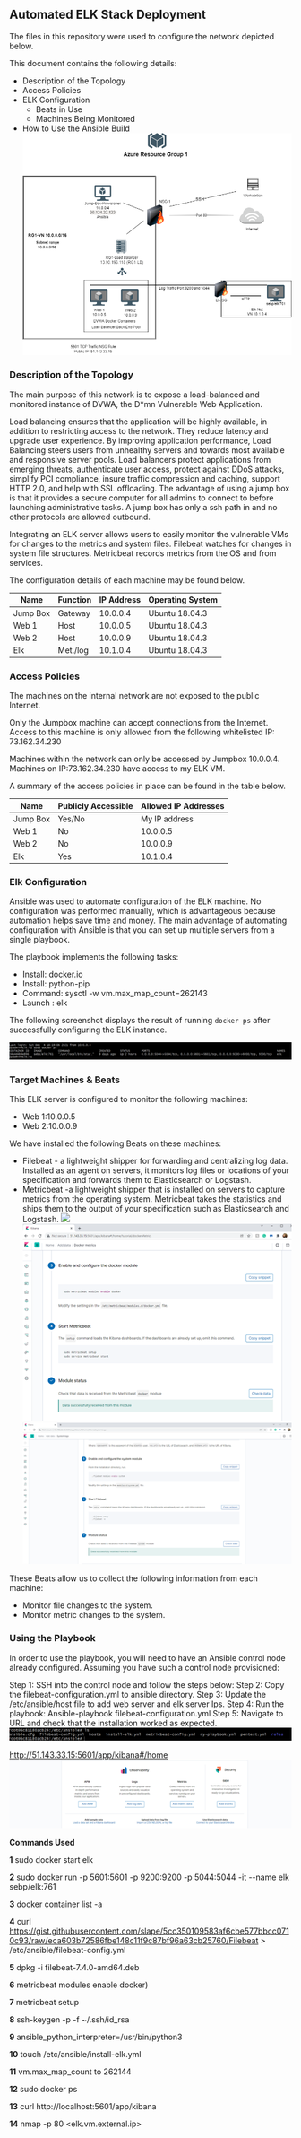 ## Automated ELK Stack Deployment

The files in this repository were used to configure the network depicted below.

This document contains the following details:
- Description of the Topology
- Access Policies
- ELK Configuration
  - Beats in Use
  - Machines Being Monitored
- How to Use the Ansible Build
![](Diagrams/RG1_plus_Elk2.drawio.png)

### Description of the Topology

The main purpose of this network is to expose a load-balanced and monitored instance of DVWA, the D*mn Vulnerable Web Application.

Load balancing ensures that the application will be highly available, in addition to restricting access to the network. They reduce latency and upgrade user experience. 
By improving application performance, Load Balancing steers users from unhealthy servers and towards most available and responsive server pools.
Load balancers protect applications from emerging threats, authenticate user access, protect against DDoS attacks, simplify PCI compliance, insure traffic compression and caching, support HTTP 2.0, and help with SSL offloading. The advantage of using a jump box is that it provides a secure computer for all admins to connect to before launching administrative tasks. A jump box has only a ssh path in and no other protocols are allowed outbound. 

Integrating an ELK server allows users to easily monitor the vulnerable VMs for changes to the metrics and system files.
Filebeat watches for changes in system file structures.
Metricbeat records metrics from the OS and from services.

The configuration details of each machine may be found below.

| Name     | Function | IP Address | Operating System |
|----------|----------|------------|------------------|
| Jump Box | Gateway  | 10.0.0.4   | Ubuntu 18.04.3   |
| Web 1    | Host     | 10.0.0.5   | Ubuntu 18.04.3   |
| Web 2    | Host     | 10.0.0.9   | Ubuntu 18.04.3   |
| Elk      | Met./log | 10.1.0.4   | Ubuntu 18.04.3   |

### Access Policies

The machines on the internal network are not exposed to the public Internet. 

Only the Jumpbox machine can accept connections from the Internet. Access to this machine is only allowed from the following whitelisted IP: 73.162.34.230

Machines within the network can only be accessed by Jumpbox 10.0.0.4.
Machines on IP:73.162.34.230 have access to my ELK VM.

A summary of the access policies in place can be found in the table below.

| Name     | Publicly Accessible | Allowed IP Addresses |
|----------|---------------------|----------------------|
| Jump Box | Yes/No              | My IP address            |
| Web 1    | No                  | 10.0.0.5             |
| Web 2    | No                  | 10.0.0.9             |
| Elk      | Yes                 | 10.1.0.4             |

### Elk Configuration

Ansible was used to automate configuration of the ELK machine. No configuration was performed manually, which is advantageous because automation helps save time and money.
The main advantage of automating configuration with Ansible is that you can set up multiple servers from a single playbook.

The playbook implements the following tasks:
- Install: docker.io
- Install: python-pip
- Command: sysctl -w vm.max_map_count=262143
- Launch : elk

The following screenshot displays the result of running `docker ps` after successfully configuring the ELK instance.


![](Images/docker_ps_output.png)

### Target Machines & Beats
This ELK server is configured to monitor the following machines:
- Web 1:10.0.0.5
- Web 2:10.0.0.9

We have installed the following Beats on these machines:
- Filebeat - a lightweight shipper for forwarding and centralizing log data. Installed as an agent on servers, it monitors log files or locations of your specification and forwards them to Elasticsearch or Logstash.
- Metricbeat -a lightweight shipper that is installed on servers to capture metrics from the operating system. Metricbeat takes the statistics and ships them to the output of your specification such as Elasticsearch and Logstash.
![](Images/monitoring.png)
![](Images/monitoring2.png)
![](Images/monitoring3.png)

These Beats allow us to collect the following information from each machine:
- Monitor file changes to the system.
- Monitor metric changes to the system. 






### Using the Playbook
In order to use the playbook, you will need to have an Ansible control node already configured. Assuming you have such a control node provisioned: 


Step 1: SSH into the control node and follow the steps below:
Step 2: Copy the filebeat-configuration.yml to ansible directory.
Step 3: Update the /etc/ansible/host file to add web server and elk server Ips.
Step 4: Run the playbook: Ansible-playbook filebeat-configuration.yml
Step 5: Navigate to URL and check that the installation worked as expected.
![](Images/ansible.png)

http://51.143.33.15:5601/app/kibana#/home
![](Images/kibana.png)

**Commands Used**

**1** sudo docker start elk

**2** sudo docker run -p 5601:5601 -p 9200:9200 -p 5044:5044 -it --name elk sebp/elk:761

**3** docker container list -a

**4** curl https://gist.githubusercontent.com/slape/5cc350109583af6cbe577bbcc0710c93/raw/eca603b72586fbe148c11f9c87bf96a63cb25760/Filebeat > /etc/ansible/filebeat-config.yml

**5** dpkg -i filebeat-7.4.0-amd64.deb

**6** metricbeat modules enable docker)

**7** metricbeat setup

**8** ssh-keygen -p -f ~/.ssh/id_rsa

**9** ansible_python_interpreter=/usr/bin/python3

**10** touch /etc/ansible/install-elk.yml

**11** vm.max_map_count to 262144

**12** sudo docker ps

**13** curl http://localhost:5601/app/kibana

**14** nmap -p 80 <elk.vm.external.ip>
